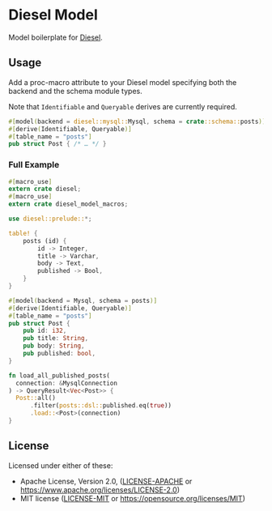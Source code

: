 # Diesel Model

Model boilerplate for [Diesel](https://diesel.rs).

## Usage

Add a proc-macro attribute to your Diesel model specifying both the backend and
the schema module types.

Note that `Identifiable` and `Queryable` derives are currently required.

```rust
#[model(backend = diesel::mysql::Mysql, schema = crate::schema::posts)]
#[derive(Identifiable, Queryable)]
#[table_name = "posts"]
pub struct Post { /* … */ }
```

### Full Example

```rust
#[macro_use]
extern crate diesel;
#[macro_use]
extern crate diesel_model_macros;

use diesel::prelude::*;

table! {
    posts (id) {
        id -> Integer,
        title -> Varchar,
        body -> Text,
        published -> Bool,
    }
}

#[model(backend = Mysql, schema = posts)]
#[derive(Identifiable, Queryable)]
#[table_name = "posts"]
pub struct Post {
    pub id: i32,
    pub title: String,
    pub body: String,
    pub published: bool,
}

fn load_all_published_posts(
  connection: &MysqlConnection
) -> QueryResult<Vec<Post>> {
  Post::all()
      .filter(posts::dsl::published.eq(true))
      .load::<Post>(connection)
}
```

## License

Licensed under either of these:

 * Apache License, Version 2.0, ([LICENSE-APACHE](LICENSE-APACHE) or
   https://www.apache.org/licenses/LICENSE-2.0)
 * MIT license ([LICENSE-MIT](LICENSE-MIT) or
   https://opensource.org/licenses/MIT)

